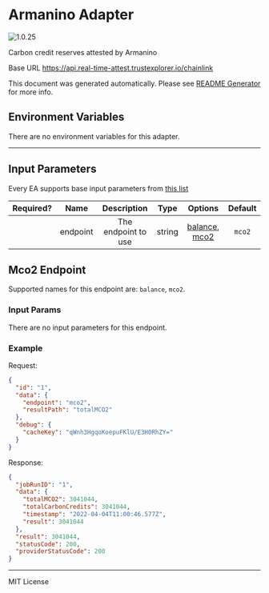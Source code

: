 # Armanino Adapter

![1.0.25](https://img.shields.io/github/package-json/v/smartcontractkit/external-adapters-js?filename=packages/sources/armanino/package.json)

Carbon credit reserves attested by Armanino

Base URL https://api.real-time-attest.trustexplorer.io/chainlink

This document was generated automatically. Please see [README Generator](../../scripts#readme-generator) for more info.

## Environment Variables

There are no environment variables for this adapter.

---

## Input Parameters

Every EA supports base input parameters from [this list](../../core/bootstrap#base-input-parameters)

| Required? |   Name   |     Description     |  Type  |                      Options                      | Default |
| :-------: | :------: | :-----------------: | :----: | :-----------------------------------------------: | :-----: |
|           | endpoint | The endpoint to use | string | [balance](#mco2-endpoint), [mco2](#mco2-endpoint) | `mco2`  |

## Mco2 Endpoint

Supported names for this endpoint are: `balance`, `mco2`.

### Input Params

There are no input parameters for this endpoint.

### Example

Request:

```json
{
  "id": "1",
  "data": {
    "endpoint": "mco2",
    "resultPath": "totalMCO2"
  },
  "debug": {
    "cacheKey": "qWnh3HgqoKoepuFKlU/E3H0RhZY="
  }
}
```

Response:

```json
{
  "jobRunID": "1",
  "data": {
    "totalMCO2": 3041044,
    "totalCarbonCredits": 3041044,
    "timestamp": "2022-04-04T11:00:46.577Z",
    "result": 3041044
  },
  "result": 3041044,
  "statusCode": 200,
  "providerStatusCode": 200
}
```

---

MIT License
